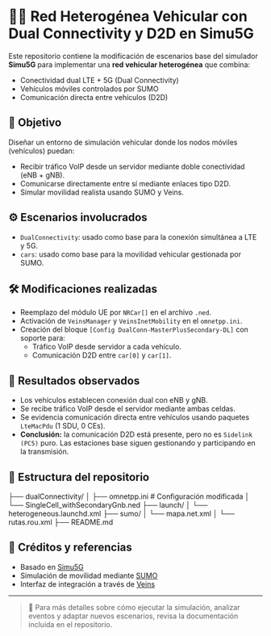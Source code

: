 # 🚗📡 Red Heterogénea Vehicular con Dual Connectivity y D2D en Simu5G

Este repositorio contiene la modificación de escenarios base del simulador **Simu5G** para implementar una **red vehicular heterogénea** que combina:

- Conectividad dual LTE + 5G (Dual Connectivity)
- Vehículos móviles controlados por SUMO
- Comunicación directa entre vehículos (D2D)

## 📌 Objetivo

Diseñar un entorno de simulación vehicular donde los nodos móviles (vehículos) puedan:

- Recibir tráfico VoIP desde un servidor mediante doble conectividad (eNB + gNB).
- Comunicarse directamente entre sí mediante enlaces tipo D2D.
- Simular movilidad realista usando SUMO y Veins.

## ⚙️ Escenarios involucrados

- `DualConnectivity`: usado como base para la conexión simultánea a LTE y 5G.
- `cars`: usado como base para la movilidad vehicular gestionada por SUMO.

## 🛠️ Modificaciones realizadas

- Reemplazo del módulo UE por `NRCar[]` en el archivo `.ned`.
- Activación de `VeinsManager` y `VeinsInetMobility` en el `omnetpp.ini`.
- Creación del bloque `[Config DualConn-MasterPlusSecondary-DL]` con soporte para:
  - Tráfico VoIP desde servidor a cada vehículo.
  - Comunicación D2D entre `car[0]` y `car[1]`.

## 🧪 Resultados observados

- Los vehículos establecen conexión dual con eNB y gNB.
- Se recibe tráfico VoIP desde el servidor mediante ambas celdas.
- Se evidencia comunicación directa entre vehículos usando paquetes `LteMacPdu` (1 SDU, 0 CEs).
- **Conclusión:** la comunicación D2D está presente, pero no es `Sidelink (PC5)` puro. Las estaciones base siguen gestionando y participando en la transmisión.

## 📂 Estructura del repositorio
├── dualConnectivity/
│ ├── omnetpp.ini # Configuración modificada
│ └── SingleCell_withSecondaryGnb.ned
├── launch/
│ └── heterogeneous.launchd.xml
├── sumo/
│ └── mapa.net.xml
│ └── rutas.rou.xml
├── README.md


## 🧠 Créditos y referencias

- Basado en [Simu5G](https://github.com/Simu5G/Simu5G)
- Simulación de movilidad mediante [SUMO](https://www.eclipse.org/sumo/)
- Interfaz de integración a través de [Veins](https://veins.car2x.org/)

---

> 💬 Para más detalles sobre cómo ejecutar la simulación, analizar eventos y adaptar nuevos escenarios, revisa la documentación incluida en el repositorio.

